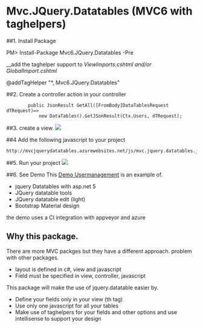 # Mvc.JQuery.Datatables (MVC6 with taghelpers)

##1. Install Package

PM> Install-Package Mvc6.JQuery.Datatables -Pre

__add the taghelper support to _ViewImports.cshtml and/or _GlobalImport.cshtml__

@addTagHelper "*, Mvc6.JQuery.Datatables"

##2. Create a controller action in your controller 
```
        public JsonResult GetAll([FromBody]DataTablesRequest dTRequest)=>
            new DataTables().GetJSonResult(Ctx.Users, dTRequest);
```

##3. create a view.
![](http://snag.gy/10cQg.jpg)


##4 Add the following javascript to your project
```
http://mvcjquerydatatables.azurewebsites.net/js/mvc.jquery.datatables.js
```
##5. Run your project
![](http://snag.gy/aETVt.jpg)

##6. See Demo
This [Demo Usermanagement](http://mvcjquerydatatables.azurewebsites.net) is an example of.
* jquery Datatables with asp.net 5
* JQuery datatable tools
* JQuery datatable edit (light)
* Bootstrap Material design

the demo uses a CI integration with appveyor and azure


## Why this package.
There are more MVC packges but they have a different approach.
problem with other packages.
* layout is defined in c#, view and javascript
* Field must be specified in view, controller, javascript

This package will make the use of jquery.datatable easier by.
* Define your fields only in your view (th tag)
* Use only one javascript for all your tables
* Make use of taghelpers for your fields and other options and use intellisense to support your design

